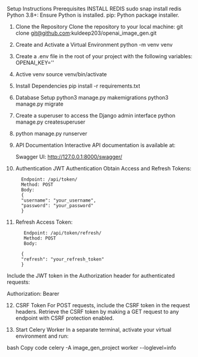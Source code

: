 Setup Instructions
Prerequisites
    INSTALL REDIS
        sudo snap install redis
    Python 3.8+: Ensure Python is installed.
    pip: Python package installer.

1. Clone the Repository
   Clone the repository to your local machine:
   git clone git@github.com:kuldeep203/openai_image_gen.git
   
2. Create and Activate a Virtual Environment
   python -m venv venv
3. Create a .env file in the root of your project with the following variables:
    OPENAI_KEY=''
4. Active venv
   source venv/bin/activate
5. Install Dependencies
   pip install -r requirements.txt
6. Database Setup
   python3 manage.py makemigrations
   python3 manage.py migrate
7. Create a superuser to access the Django admin interface
   python manage.py createsuperuser
8. python manage.py runserver
9. API Documentation
   Interactive API documentation is available at:

   Swagger UI: http://127.0.0.1:8000/swagger/

10. Authentication
   JWT Authentication
   Obtain Access and Refresh Tokens:

          Endpoint: /api/token/
          Method: POST
          Body:
          {
          "username": "your_username",
          "password": "your_password"
          }
11. Refresh Access Token:

           Endpoint: /api/token/refresh/
           Method: POST
           Body:

          {
          "refresh": "your_refresh_token"
          }

Include the JWT token in the Authorization header for authenticated requests:

Authorization: Bearer <your-access-token>

12. CSRF Token
    For POST requests, include the CSRF token in the request headers. Retrieve the CSRF token by making a GET request to
    any endpoint with CSRF protection enabled.


13. Start Celery Worker
In a separate terminal, activate your virtual environment and run:

bash
Copy code
celery -A image_gen_project worker --loglevel=info

